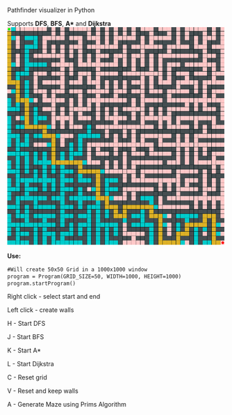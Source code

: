 Pathfinder visualizer in Python

Supports <b>DFS</b>, <b>BFS</b>, <b>A*</b> and <b>Dijkstra</b>
<img src="https://github.com/andrazvrecko/pathFinder/blob/master/demoImg.png" width="500" height="500" />


<b>Use:</b>

  ```
  #Will create 50x50 Grid in a 1000x1000 window
  program = Program(GRID_SIZE=50, WIDTH=1000, HEIGHT=1000)
  program.startProgram()
  ```

  Right click - select start and end
  
  Left click - create walls
  
  H - Start DFS
  
  J - Start BFS
  
  K - Start A*
  
  L - Start Dijkstra
  
  C - Reset grid
  
  V - Reset and keep walls
  
  A - Generate Maze using Prims Algorithm
